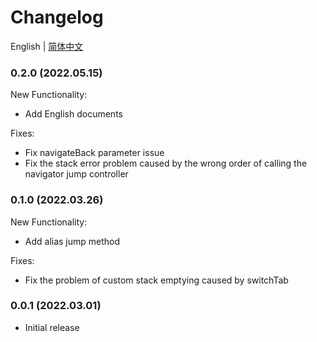 # Changelog
English | [简体中文](https://github.com/Ke-Kou/mini-program-router-plus/blob/main/CHANGELOG.CN.md)

### 0.2.0 (2022.05.15)
New Functionality:
- Add English documents

Fixes:
- Fix navigateBack parameter issue
- Fix the stack error problem caused by the wrong order of calling the navigator jump controller

### 0.1.0 (2022.03.26)
New Functionality:
- Add alias jump method

Fixes:
- Fix the problem of custom stack emptying caused by switchTab

### 0.0.1 (2022.03.01)
- Initial release

